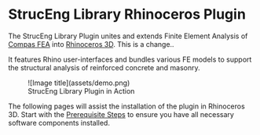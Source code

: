# StrucEng Library Rhinoceros Plugin

The StrucEng Library Plugin unites and extends Finite Element Analysis of [Compas FEA](https://compas.dev/compas_fea/latest/) into [Rhinoceros 3D](https://www.rhino3d.com/). This is a change..

It features Rhino user-interfaces and bundles various FE models to support the structural analysis of reinforced concrete and masonry.

<figure markdown>
  ![Image title](assets/demo.png)
  <figcaption>StrucEng Library Plugin in Action</figcaption>
</figure>

The following pages will assist the installation of the plugin in Rhinoceros 3D. Start with the [Prerequisite Steps](./getting_started.md)
to ensure you have all necessary software components installed.

